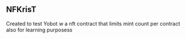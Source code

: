 ## NFKrisT

Created to test Yobot w a nft contract that limits mint count per contract
also for learning purposess